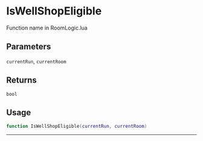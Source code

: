# IsWellShopEligible
Function name in RoomLogic.lua
## Parameters
`currentRun`, `currentRoom`
## Returns
`bool`
## Usage
```lua
function IsWellShopEligible(currentRun, currentRoom)
```
---
